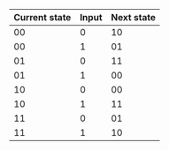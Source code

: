 | Current state | Input | Next state |
|---|---|---|
| 00 | 0 | 10 |
| 00 | 1 | 01 |
| 01 | 0 | 11 |
| 01 | 1 | 00 |
| 10 | 0 | 00 |
| 10 | 1 | 11 |
| 11 | 0 | 01 |
| 11 | 1 | 10 |
